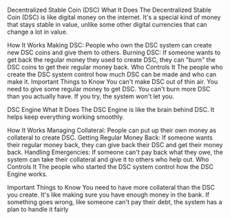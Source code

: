 Decentralized Stable Coin (DSC)
What It Does
The Decentralized Stable Coin (DSC) is like digital money on the internet. It's a special kind of money that stays stable in value, unlike some other digital currencies that can change a lot in value.

How It Works
Making DSC: People who own the DSC system can create new DSC coins and give them to others.
Burning DSC: If someone wants to get back the regular money they used to create DSC, they can "burn" the DSC coins to get their regular money back.
Who Controls It
The people who create the DSC system control how much DSC can be made and who can make it. Important Things to Know You can't make DSC out of thin air. You need to give some regular money to get DSC. You can't burn more DSC than you actually have. If you try, the system won't let you.

DSC Engine
What It Does
The DSC Engine is like the brain behind DSC. It helps keep everything working smoothly.

How It Works
Managing Collateral: People can put up their own money as collateral to create DSC.
Getting Regular Money Back: If someone wants their regular money back, they can give back their DSC and get their money back.
Handling Emergencies: If someone can't pay back what they owe, the system can take their collateral and give it to others who help out.
Who Controls It
The people who started the DSC system control how the DSC Engine works.

Important Things to Know
You need to have more collateral than the DSC you create. It's like making sure you have enough money in the bank. If something goes wrong, like someone can't pay their debt, the system has a plan to handle it fairly




